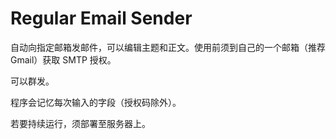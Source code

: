 # Regular Email Sender

自动向指定邮箱发邮件，可以编辑主题和正文。使用前须到自己的一个邮箱（推荐Gmail）获取 SMTP 授权。

可以群发。

程序会记忆每次输入的字段（授权码除外）。

若要持续运行，须部署至服务器上。
